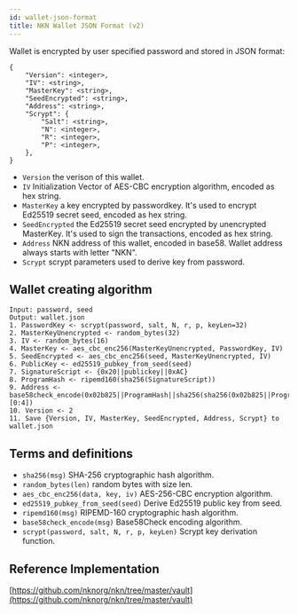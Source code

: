 ```yaml
---
id: wallet-json-format
title: NKN Wallet JSON Format (v2)
---
```


Wallet is encrypted by user specified password and stored in JSON format:

```
{
	"Version": <integer>,
	"IV": <string>,
	"MasterKey": <string>,
	"SeedEncrypted": <string>,
	"Address": <string>,
	"Scrypt": {
		"Salt": <string>,
		"N": <integer>,
		"R": <integer>,
		"P": <integer>,
	},
}
```

* `Version` the verison of this wallet.
* `IV` Initialization Vector of AES-CBC encryption algorithm, encoded as hex string.
* `MasterKey` a key encrypted by passwordkey. It's used to encrypt Ed25519 secret seed, encoded as hex string.
* `SeedEncrypted` the Ed25519 secret seed encrypted by unencrypted MasterKey. It's used to sign the transactions, encoded as hex string.
* `Address` NKN address of this wallet, encoded in base58. Wallet address always starts with letter "NKN".
* `Scrypt` scrypt parameters used to derive key from password.

## Wallet creating algorithm

```
Input: password, seed
Output: wallet.json
1. PasswordKey <- scrypt(password, salt, N, r, p, keyLen=32)
2. MasterKeyUnencrypted <- random_bytes(32)
3. IV <- random_bytes(16)
4. MasterKey <- aes_cbc_enc256(MasterKeyUnencrypted, PasswordKey, IV)
5. SeedEncrypted <- aes_cbc_enc256(seed, MasterKeyUnencrypted, IV)
6. PublicKey <- ed25519_pubkey_from_seed(seed)
7. SignatureScript <- {0x20||publickey||0xAC}
8. ProgramHash <- ripemd160(sha256(SignatureScript))
9. Address <-base58check_encode(0x02b825||ProgramHash||sha256(sha256(0x02b825||ProgramHash))[0:4])
10. Version <- 2
11. Save {Version, IV, MasterKey, SeedEncrypted, Address, Scrypt} to wallet.json
```

## Terms and definitions

* `sha256(msg)` SHA-256 cryptographic hash algorithm.
* `random_bytes(len)` random bytes with size len.
* `aes_cbc_enc256(data, key, iv)` AES-256-CBC encryption algorithm.
* `ed25519_pubkey_from_seed(seed)` Derive Ed25519 public key from seed.
* `ripemd160(msg)` RIPEMD-160 cryptographic hash algorithm.
* `base58check_encode(msg)` Base58Check encoding algorithm.
* `scrypt(password, salt, N, r, p, keyLen)` Scrypt key derivation function.

## Reference Implementation

[https://github.com/nknorg/nkn/tree/master/vault](https://github.com/nknorg/nkn/tree/master/vault)

